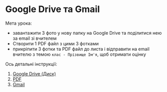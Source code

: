 # Google Drive та Gmail

Мета урока:

- завантажити 3 фото у нову папку на Google Drive та поділитися нею за email зі вчителем
- Створити 1 PDF файл з цими 3 фотками
- прикріпити 3 фотки та PDF файл до листа і відправити на email вчителю з темою `клас - Прізвище Ім'я`, щоб отримати оцінку

Ось детальні інструкції:

1. [Google Drive (Диск)](./Google-Drive/index.md)
1. [PDF](./PDF/index.md)
1. [Gmail](./Gmail/index.md)

